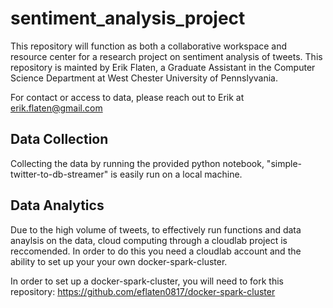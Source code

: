 # sentiment_analysis_project


This repository will function as both a collaborative workspace and resource center for a research project on sentiment analysis of tweets. This repository is mainted by Erik Flaten, a Graduate Assistant in the Computer Science Department at West Chester University of Pennslyvania.

For contact or access to data, please reach out to Erik at erik.flaten@gmail.com

## Data Collection
Collecting the data by running the provided python notebook, "simple-twitter-to-db-streamer" is easily run on a local machine. 

## Data Analytics
Due to the high volume of tweets, to effectively run functions and data anaylsis on the data, cloud computing through a cloudlab project is reccomended. In order to do this you need a cloudlab account and the ability to set up your your own docker-spark-cluster. 

In order to set up a docker-spark-cluster, you will need to fork this repository: https://github.com/eflaten0817/docker-spark-cluster
